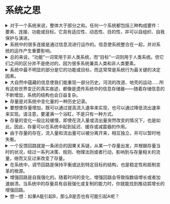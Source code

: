 # 系统之思

<details>

<summary>对于一个系统来说，整体大于部分之和。任何一个系统都包括三种构成要件：要素、连接、功能或目标。它具有适应性、动态性、目的性，并可以自组织、自我保护与演进。</summary>

对于系统来说，如果你更换了其中的要素，系统就被改变了。例如，如果你新引进或开除了某一个球员，或者将你消化系统中的某些器官进行了一些调整，那么它们很快就不是原来的那个系统了。当一个生物死去，使其成为一个有机系统的多种连接不再产生作用时，它就丧失了作为一个系统的存在状态，尽管它仍是一个更大的食物链系统中的组成部分。类似地，在一座老城中，人们彼此熟识、经常交流，就会形成一个社会系统；而一个充满了各色陌生人等的新街区，就不是一个社会系统，直到这些人之间产生了一些新的连接关系，一个系统才会形成。

系统既有外在的整体性，也有一套内在的机制来保持其整体性。系统会产生各种变化，对各种事件做出反应，对各种错误或不足进行修补、改善和调整，以实现其目标，并生机勃勃地生存下去，尽管很多系统本身可能是由各种无生命的要素构成的。系统可以自组织，并且常能通过局部的瓦解来进行自我修复；它们具有很强的适应性，很多系统还可以自我进化、演变，生成另外一些全新的系统。

</details>

<details>

<summary>系统中的很多连接是通过信息流进行运作的。信息使系统整合在一起，并对系统的运作产生重要影响。</summary>

系统中的某些连接是实实在在的物质流，例如树干中的水分，或者学生在大学中的改变；还有很多连接是信息流，也就是系统中影响决策和行动的各种信号。这类连接通常很难被发现，但只要你用心，就会看到它们。例如，学生们可能会通过一些非正式的信息渠道，去了解每门课获得高分的概率，从而决定选修哪些课；消费者可能会参考其收入、储蓄、贷款额度、家中的存货量、商品价格和数量等信息，来做出是否购买的决策；政府在出台切合实际的治污法规之前，也需参考水污染的种类和数量等信息（当然，了解问题存在的相关信息是必要的，但还不足以采取行动——我们还需要了解资源、动机和结果等信息）。

如果说基于信息的连接都很难被发现的话，那么与系统的功能或目标有关的连接就更难被察觉了。只有通过分析系统的运作，我们才有可能明确地表述出系统的功能或目标。要想推断出系统的目标，**最好的方法就是仔细地观察一段时间**，看看系统有哪些行为。

</details>



<details>

<summary>总的来说，“功能”一词常用于非人类系统，而“目标”一词则用于人类系统。但它们之间的区分并不是绝对的，因为很多系统兼具人类和非人类要素。</summary>

温控系统的功能是让建筑物内的温度保持在一个设定的水平；植物的功能是结出果实、繁育更多的植物；国家经济的目标是保持增长。几乎每一个系统都有一个重要的目标，那就是确保自我永存。系统的目标不一定符合人们的初衷，或系统中某个个体的意愿。在很多情况下，系统中各个要素的目标是不一致的，并都会或多或少地对系统整体行为产生影响。最后，系统所呈现出来的结果很有可能事与愿违，谁都不满意，谁都不愿意看到。就像我们现在的社会，吸毒和犯罪日益猖獗，但是没有人主观上想要这样。

</details>

<details>

<summary>系统中最不明显的部分是它的功能或目标，而这常常是系统行为最关键的决定因素。</summary>

如果系统中的个体是一个接一个地发生变化，那么，我们就能够识别出系统中有哪些要素、它们之间的内在联系、系统的目标以及各种要素的相对重要性。但事实并非如此。虽然系统中的某些要素是很重要的，但一般说来，改变要素对系统的影响是最小的。即使更换了一支足球队中的所有队员，它仍是一支球队（当然，有可能表现得更好或者更糟）；一棵树的细胞、树叶年年都在不断地变化，但它仍是同一棵树；你的身体每隔几周就会更换掉大部分细胞，但那仍是你的身体；大学中的学生每年都在不断流动，教授和管理人员也会缓慢变化，但它仍是一所大学；即使更换了所有成员，通用汽车公司和美国国会也依然如故。总之，只要不触动系统的内在连接和总目标，即使替换掉所有的要素，系统也会保持不变，或者只是发生缓慢的变化。

</details>

<details>

<summary>大自然中蕴藏的信息使我们能重现一部分历史。河流的改道、地壳的运动……所有这些世界变迁的真实痕迹，都像是遗传系统中的信息存储器——随着存储信息的不断增加，系统的结构也会日益复杂。</summary>

“存量”是所有系统的基础。所谓存量，是指在任何时刻都能观察、感知、计数和测量的系统要素。如其名称所示，在系统中，存量是储存量、数量或物料、信息在一段时间内的积累量。它有可能是浴缸中的水、人口数量、书店中的书、树木的体积、银行里的钱，等等。但是，存量不一定非得是物质的，你的自信、在朋友圈中的良好口碑，或者对世界的美好希冀等，都可以是存量。

</details>

<details>

<summary>存量是对系统中变化量的一种历史记录。</summary>

存量会随着时间的变化而不断改变，使其发生变化的就是“流量”。所谓流量，是一段时间内改变的状况。例如浴缸中注入或流出的水量、出生或死亡的人数、买入或卖出的数量、成长或衰退、存入或取出、成功或失败等

</details>

<details>

<summary>要想使存量增加，既可以通过提高流入速率来实现，也可以通过降低流出速率来实现。请注意，要灌满一个浴缸，不是只有一种方式。</summary>

类似地，可以通过招聘更多的人来扩大公司规模，也可以减小职工的离职率或辞退速度；这两种策略的成本可能差异很大。可以通过投资、建立更多的工厂和机器设备来增加一个国家的财富，也可以减少工厂和机器设备的磨损、故障或停工；一般来说，后者可能成本更低。

你可以突然调整浴缸的流量——完全打开排水管或关上水龙头阀门，但要想快速地改变存量（水位）就要困难得多。即使你把排水管完全打开，浴缸里的水也不可能一下子排空；同样，即使你把水龙头开到最大，浴缸也不可能马上被灌满。存量的变化需要时间，因为改变它的流量运作需要时间。这是一个关键点，是理解各种系统行为为什么如此运作的一把钥匙。譬如，因为存量的变化一般比较缓慢，它们可能表现为延迟、欠货、缓存、压舱物以及系统中动量的源泉等。存量，尤其是比较大的存量，在应对变化时，只能通过逐步的增加或释放来实现，即使对于突然的变化也是如此。

</details>

<details>

<summary>存量的变化一般比较缓慢，即使在流入量或流出量突然改变的情况下，也是如此。因此，存量可以在系统中起到延迟、缓存或减震器的作用。</summary>

存量的改变设定了系统动态变化的速度。工业化的进展速度不能超过工厂和机器设备建设的速度，也不能超过培养出经营这些工厂、操控这些机器设备的合格劳动者的速度。森林不可能一夜之间长成。一旦污染物在地下水中沉积，就只能随着地下水更新的速度去慢慢消除，而这可能需要数十年甚至数百年。

</details>

<details>

<summary>由于存量的存在，流入量和流出量可以被分离开来，相互独立，并可以暂时地失衡。</summary>

如果没有这一原则，很多事情将难以想象。比如，要让炼油厂生产、加工汽油的速度必须与全社会消费石油的速度完全一致，几乎是不可能的事；要让木材砍伐的速度精确地等于树木生长的速度，也是不现实的。石油公司可以生产出汽油，储存在油罐中；森林中木材的储量，以及木材公司的库存等，这些都是存量。正是由于这些存量的存在，即使短期内某些流量的波动很大，人们的生活仍然可以保持一定的确定性、连续性和可预测性。事实上，人类发明了成千上万种存量维持机制，以确保流入和流出量相互独立和稳定。

例如，为了使当地居民和下游的农民能更稳定地生活和工作，不必担心江河来水的波动性导致旱涝不均，人们在河流上游兴建了水库；为了让你能够支付各项生活开销，不必让自己花钱的速度完全等于你赚钱的速度，人们建立了银行；为了让生产能够顺畅地进行，不必受最终用户需求波动性的影响，人们建立了供应链体系，并在其各个环节（从生产商、分销商、批发商到零售商）都保留一定的库存量，这同时也可以让消费者在想要购买某种产品时能够及时买到，不必完全受工厂短期内生产波动的影响。

</details>

<details>

<summary>一个反馈回路就是一条闭合的因果关系链，从某一个存量出发，并根据存量当时的状况，经过一系列决策、规则、物理法则或者行动，影响到与存量相关的流量，继而又反过来改变了存量。</summary>

当你每个月检查自己的活期存款账户对账单时，你也会发现另外一类反馈回路，也很简单、直接。假设现在你的活期存款账户中可用现金（存量）很少，你可能会因为压力而去做更多的工作、赚更多的钱。这些钱会作为流量，进入你的银行账户，这样就可以提高可用现金存量的水平，达到让你满意的程度。如果账户中可用现金很多，你可能愿意放松一下，不用再那么努力地工作，这样赚的钱（流入量）就减少了。这一类反馈回路能使你的可用现金水平（存量）保持在一个自己满意的范围内。当然，赚钱并不是唯一作用于现金存量的反馈回路，你还可以调节自己的消费支出（流出量）。显而易见，这是另外一个调节现金存量的反馈回路。

</details>

<details>

<summary>在系统中，调节回路是保持平衡或达到特定目标的结构，也是稳定性和抵制变革的根源。</summary>

调节回路的这一行为模式——逐渐接近系统设定的目标，在大自然中是很常见的。例如，放射性物质逐渐衰变、导弹的自动制导、固定资产的折旧、水库的蓄水或放水、你的身体对血糖浓度的调节，以及你在停车入位时，都会经历类似的行为模式。你还可以找出更多的例子，这个世界充满了自动复位的调节回路。

</details>

<details>

<summary>增强回路是自我强化的。随着时间的变化，增强回路会导致指数级增长或者加速崩溃。当系统中的存量具有自我强化或复制的能力时，你就能找到推动其增长的增强回路。</summary>

如图1—14所示，你拥有的工厂和机器设备（一般被称为“资本”）越多，能生产出的产品和服务（“产出”）就越多；这些产品和服务被销售出去以后，你就能有更多的钱，去投资建设更多的工厂和机器设备。就这样，你做得越大，赚得越多，就能做得更大。这是一个增强回路，也是任何经济体系增长的核心引擎。

![](<../../.gitbook/assets/image (5).png>)

</details>

<details>

<summary>想一想：如果A能引起B，那么B是否也有可能引起A呢？</summary>

我想提醒大家注意的是，如果你发现反馈回路无处不在，那么你已经处于成为一名系统思考者的“危险处境”之中了。因为你不只是看到了A如何影响B，也会开始探究B是否会以某种方式影响到A，以及A是否会增强它自身，或者相反。当你看到电视台晚间新闻上说，美联储要出台某些措施以控制经济时，你也会了解到国家的经济体系肯定会有某些应对措施，反过来影响到美联储。当某人告诉你人口增长导致了贫困时，你也可能会问自己，贫穷是否会以某种方式导致人口的增长。诸如此类，随着你对世界的认识日益加深，可能会使自己深陷其中、痛苦不堪，因为世界是如此复杂，想要看清楚非常困难，甚至是不可能的。

</details>

